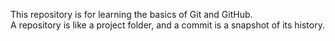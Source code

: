 This repository is for learning the basics of Git and GitHub.  
A repository is like a project folder, and a commit is a snapshot of its history.
